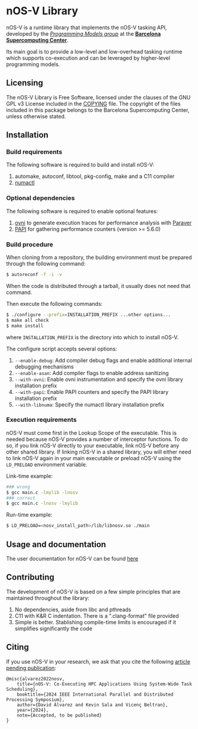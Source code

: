 # nOS-V Library

nOS-V is a runtime library that implements the nOS-V tasking API,
developed by the [*Programming Models group*](https://pm.bsc.es/)
at the [**Barcelona Supercomputing Center**](http://www.bsc.es/).

Its main goal is to provide a low-level and low-overhead tasking
runtime which supports co-execution and can be leveraged by higher-level
programming models.

## Licensing

The nOS-V Library is Free Software, licensed under the clauses of the
GNU GPL v3 License included in the [COPYING](COPYING) file.
The copyright of the files included in this package belongs to the
Barcelona Supercomputing Center, unless otherwise stated.

## Installation

### Build requirements

The following software is required to build and install nOS-V:

1. automake, autoconf, libtool, pkg-config, make and a C11 compiler
1. [numactl](http://oss.sgi.com/projects/libnuma/)

### Optional dependencies

The following software is required to enable optional features:

1. [ovni](https://github.com/bsc-pm/ovni) to generate execution traces for performance analysis with [Paraver](https://tools.bsc.es/paraver)
1. [PAPI](http://icl.utk.edu/papi/software/) for gathering performance counters (version >= 5.6.0)

### Build procedure

When cloning from a repository, the building environment must be prepared through the following command:

```sh
$ autoreconf -f -i -v
```

When the code is distributed through a tarball, it usually does not need that command.

Then execute the following commands:

```sh
$ ./configure --prefix=INSTALLATION_PREFIX ...other options...
$ make all check
$ make install
```

where `INSTALLATION_PREFIX` is the directory into which to install nOS-V.

The configure script accepts several options:

1. `--enable-debug`: Add compiler debug flags and enable additional internal debugging mechanisms
1. `--enable-asan`: Add compiler flags to enable address sanitizing
1. `--with-ovni`: Enable ovni instrumentation and specify the ovni library installation prefix
1. `--with-papi`: Enable PAPI counters and specify the PAPI library installation prefix
1. `--with-libnuma`: Specify the numactl library installation prefix

### Execution requirements

nOS-V must come first in the Lookup Scope of the executable. This is needed because nOS-V provides a number of interceptor functions. To do so, if you link nOS-V directly to your executable, link nOS-V before any other shared library. If linking nOS-V in a shared library, you will either need to link nOS-V again in your main executable or preload nOS-V using the `LD_PRELOAD` environment variable.

Link-time example:

```sh
### wrong
$ gcc main.c -lmylib -lnosv
### correct
$ gcc main.c -lnosv -lmylib
```

Run-time example:

```sh
$ LD_PRELOAD=<nosv_install_path>/lib/libnosv.so ./main
```

## Usage and documentation

The user documentation for nOS-V can be found [here](docs/index.md)

## Contributing

The development of nOS-V is based on a few simple principles that are maintained throughout the library:

1. No dependencies, aside from libc and pthreads
1. C11 with K&R C indentation. There is a ".clang-format" file provided
1. Simple is better. Stablishing compile-time limits is encouraged if it simplifies significantly the code

## Citing

If you use nOS-V in your research, we ask that you cite the following [article pending publication](https://arxiv.org/abs/2204.10768):

```
@misc{alvarez2022nosv,
	title={nOS-V: Co-Executing HPC Applications Using System-Wide Task Scheduling},
	booktitle={2024 IEEE International Parallel and Distributed Processing Symposium},
	author={David Álvarez and Kevin Sala and Vicenç Beltran},
	year={2024},
	note={Accepted, to be published}
}
```
